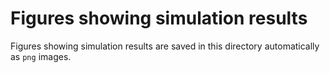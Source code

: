 # Figures showing simulation results

Figures showing simulation results are saved in this directory automatically as ```png``` images. 